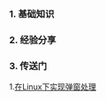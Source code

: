 ### 1. 基础知识
### 2. 经验分享
### 3. 传送门
1.[在Linux下实现弹窗处理](https://xueying.blog.csdn.net/article/details/97235617?spm=1001.2014.3001.5502)
